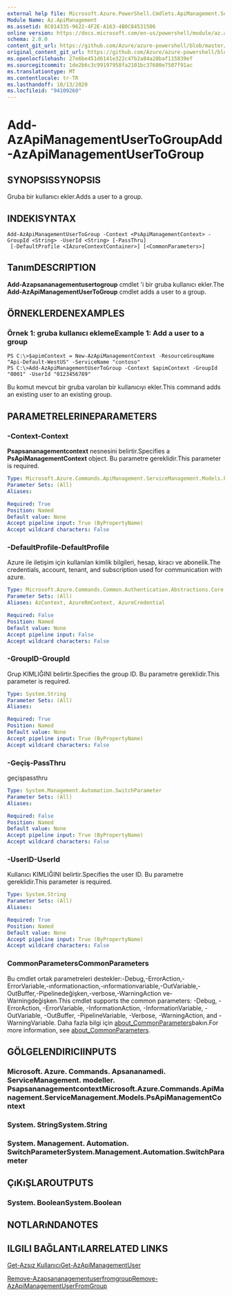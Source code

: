 ```yaml
---
external help file: Microsoft.Azure.PowerShell.Cmdlets.ApiManagement.ServiceManagement.dll-Help.xml
Module Name: Az.ApiManagement
ms.assetid: 8C014335-9622-4F2E-A163-4B0C84531506
online version: https://docs.microsoft.com/en-us/powershell/module/az.apimanagement/add-azapimanagementusertogroup
schema: 2.0.0
content_git_url: https://github.com/Azure/azure-powershell/blob/master/src/ApiManagement/ApiManagement/help/Add-AzApiManagementUserToGroup.md
original_content_git_url: https://github.com/Azure/azure-powershell/blob/master/src/ApiManagement/ApiManagement/help/Add-AzApiManagementUserToGroup.md
ms.openlocfilehash: 27e6be451d6141e322c47b2a84a28baf115839ef
ms.sourcegitcommit: 1de2b6c3c99197958fa2101bc37680e7507f91ac
ms.translationtype: MT
ms.contentlocale: tr-TR
ms.lasthandoff: 10/13/2020
ms.locfileid: "94109260"
---
```

# <span data-ttu-id="911ed-101">Add-AzApiManagementUserToGroup</span><span class="sxs-lookup"><span data-stu-id="911ed-101">Add-AzApiManagementUserToGroup</span></span>

## <span data-ttu-id="911ed-102">SYNOPSIS</span><span class="sxs-lookup"><span data-stu-id="911ed-102">SYNOPSIS</span></span>
<span data-ttu-id="911ed-103">Gruba bir kullanıcı ekler.</span><span class="sxs-lookup"><span data-stu-id="911ed-103">Adds a user to a group.</span></span>

## <span data-ttu-id="911ed-104">INDEKI</span><span class="sxs-lookup"><span data-stu-id="911ed-104">SYNTAX</span></span>

```
Add-AzApiManagementUserToGroup -Context <PsApiManagementContext> -GroupId <String> -UserId <String> [-PassThru]
 [-DefaultProfile <IAzureContextContainer>] [<CommonParameters>]
```

## <span data-ttu-id="911ed-105">Tanım</span><span class="sxs-lookup"><span data-stu-id="911ed-105">DESCRIPTION</span></span>
<span data-ttu-id="911ed-106">**Add-Azapsananagementusertogroup** cmdlet 'i bir gruba kullanıcı ekler.</span><span class="sxs-lookup"><span data-stu-id="911ed-106">The **Add-AzApiManagementUserToGroup** cmdlet adds a user to a group.</span></span>

## <span data-ttu-id="911ed-107">ÖRNEKLERDEN</span><span class="sxs-lookup"><span data-stu-id="911ed-107">EXAMPLES</span></span>

### <span data-ttu-id="911ed-108">Örnek 1: gruba kullanıcı ekleme</span><span class="sxs-lookup"><span data-stu-id="911ed-108">Example 1: Add a user to a group</span></span>
```
PS C:\>$apimContext = New-AzApiManagementContext -ResourceGroupName "Api-Default-WestUS" -ServiceName "contoso"
PS C:\>Add-AzApiManagementUserToGroup -Context $apimContext -GroupId "0001" -UserId "0123456789"
```

<span data-ttu-id="911ed-109">Bu komut mevcut bir gruba varolan bir kullanıcıyı ekler.</span><span class="sxs-lookup"><span data-stu-id="911ed-109">This command adds an existing user to an existing group.</span></span>

## <span data-ttu-id="911ed-110">PARAMETRELERINE</span><span class="sxs-lookup"><span data-stu-id="911ed-110">PARAMETERS</span></span>

### <span data-ttu-id="911ed-111">-Context</span><span class="sxs-lookup"><span data-stu-id="911ed-111">-Context</span></span>
<span data-ttu-id="911ed-112">**Psapsananagementcontext** nesnesini belirtir.</span><span class="sxs-lookup"><span data-stu-id="911ed-112">Specifies a **PsApiManagementContext** object.</span></span>
<span data-ttu-id="911ed-113">Bu parametre gereklidir.</span><span class="sxs-lookup"><span data-stu-id="911ed-113">This parameter is required.</span></span>

```yaml
Type: Microsoft.Azure.Commands.ApiManagement.ServiceManagement.Models.PsApiManagementContext
Parameter Sets: (All)
Aliases:

Required: True
Position: Named
Default value: None
Accept pipeline input: True (ByPropertyName)
Accept wildcard characters: False
```

### <span data-ttu-id="911ed-114">-DefaultProfile</span><span class="sxs-lookup"><span data-stu-id="911ed-114">-DefaultProfile</span></span>
<span data-ttu-id="911ed-115">Azure ile iletişim için kullanılan kimlik bilgileri, hesap, kiracı ve abonelik.</span><span class="sxs-lookup"><span data-stu-id="911ed-115">The credentials, account, tenant, and subscription used for communication with azure.</span></span>

```yaml
Type: Microsoft.Azure.Commands.Common.Authentication.Abstractions.Core.IAzureContextContainer
Parameter Sets: (All)
Aliases: AzContext, AzureRmContext, AzureCredential

Required: False
Position: Named
Default value: None
Accept pipeline input: False
Accept wildcard characters: False
```

### <span data-ttu-id="911ed-116">-GroupID</span><span class="sxs-lookup"><span data-stu-id="911ed-116">-GroupId</span></span>
<span data-ttu-id="911ed-117">Grup KIMLIĞINI belirtir.</span><span class="sxs-lookup"><span data-stu-id="911ed-117">Specifies the group ID.</span></span>
<span data-ttu-id="911ed-118">Bu parametre gereklidir.</span><span class="sxs-lookup"><span data-stu-id="911ed-118">This parameter is required.</span></span>

```yaml
Type: System.String
Parameter Sets: (All)
Aliases:

Required: True
Position: Named
Default value: None
Accept pipeline input: True (ByPropertyName)
Accept wildcard characters: False
```

### <span data-ttu-id="911ed-119">-Geçiş</span><span class="sxs-lookup"><span data-stu-id="911ed-119">-PassThru</span></span>
<span data-ttu-id="911ed-120">geçiş</span><span class="sxs-lookup"><span data-stu-id="911ed-120">passthru</span></span>

```yaml
Type: System.Management.Automation.SwitchParameter
Parameter Sets: (All)
Aliases:

Required: False
Position: Named
Default value: None
Accept pipeline input: True (ByPropertyName)
Accept wildcard characters: False
```

### <span data-ttu-id="911ed-121">-UserID</span><span class="sxs-lookup"><span data-stu-id="911ed-121">-UserId</span></span>
<span data-ttu-id="911ed-122">Kullanıcı KIMLIĞINI belirtir.</span><span class="sxs-lookup"><span data-stu-id="911ed-122">Specifies the user ID.</span></span>
<span data-ttu-id="911ed-123">Bu parametre gereklidir.</span><span class="sxs-lookup"><span data-stu-id="911ed-123">This parameter is required.</span></span>

```yaml
Type: System.String
Parameter Sets: (All)
Aliases:

Required: True
Position: Named
Default value: None
Accept pipeline input: True (ByPropertyName)
Accept wildcard characters: False
```

### <span data-ttu-id="911ed-124">CommonParameters</span><span class="sxs-lookup"><span data-stu-id="911ed-124">CommonParameters</span></span>
<span data-ttu-id="911ed-125">Bu cmdlet ortak parametreleri destekler:-Debug,-ErrorAction,-ErrorVariable,-ınformationaction,-ınformationvariable,-OutVariable,-OutBuffer,-Pipelinedeğişken,-verbose,-WarningAction ve-Warningdeğişken.</span><span class="sxs-lookup"><span data-stu-id="911ed-125">This cmdlet supports the common parameters: -Debug, -ErrorAction, -ErrorVariable, -InformationAction, -InformationVariable, -OutVariable, -OutBuffer, -PipelineVariable, -Verbose, -WarningAction, and -WarningVariable.</span></span> <span data-ttu-id="911ed-126">Daha fazla bilgi için [about_CommonParameters](http://go.microsoft.com/fwlink/?LinkID=113216)bakın.</span><span class="sxs-lookup"><span data-stu-id="911ed-126">For more information, see [about_CommonParameters](http://go.microsoft.com/fwlink/?LinkID=113216).</span></span>

## <span data-ttu-id="911ed-127">GÖLGELENDIRICI</span><span class="sxs-lookup"><span data-stu-id="911ed-127">INPUTS</span></span>

### <span data-ttu-id="911ed-128">Microsoft. Azure. Commands. Apsananamedi. ServiceManagement. modeller. Psapsananagementcontext</span><span class="sxs-lookup"><span data-stu-id="911ed-128">Microsoft.Azure.Commands.ApiManagement.ServiceManagement.Models.PsApiManagementContext</span></span>

### <span data-ttu-id="911ed-129">System. String</span><span class="sxs-lookup"><span data-stu-id="911ed-129">System.String</span></span>

### <span data-ttu-id="911ed-130">System. Management. Automation. SwitchParameter</span><span class="sxs-lookup"><span data-stu-id="911ed-130">System.Management.Automation.SwitchParameter</span></span>

## <span data-ttu-id="911ed-131">ÇıKıŞLAR</span><span class="sxs-lookup"><span data-stu-id="911ed-131">OUTPUTS</span></span>

### <span data-ttu-id="911ed-132">System. Boolean</span><span class="sxs-lookup"><span data-stu-id="911ed-132">System.Boolean</span></span>

## <span data-ttu-id="911ed-133">NOTLARıNDA</span><span class="sxs-lookup"><span data-stu-id="911ed-133">NOTES</span></span>

## <span data-ttu-id="911ed-134">ILGILI BAĞLANTıLAR</span><span class="sxs-lookup"><span data-stu-id="911ed-134">RELATED LINKS</span></span>

[<span data-ttu-id="911ed-135">Get-Azsız Kullanıcı</span><span class="sxs-lookup"><span data-stu-id="911ed-135">Get-AzApiManagementUser</span></span>](./Get-AzApiManagementUser.md)

[<span data-ttu-id="911ed-136">Remove-Azapsananagementuserfromgroup</span><span class="sxs-lookup"><span data-stu-id="911ed-136">Remove-AzApiManagementUserFromGroup</span></span>](./Remove-AzApiManagementUserFromGroup.md)


